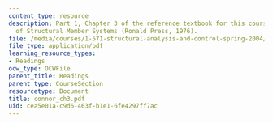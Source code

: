 ```yaml
---
content_type: resource
description: Part 1, Chapter 3 of the reference textbook for this course, Analysis
  of Structural Member Systems (Ronald Press, 1976).
file: /media/courses/1-571-structural-analysis-and-control-spring-2004/cea5e01ac9d6463fb1e16fe4297ff7ac_connor_ch3.pdf
file_type: application/pdf
learning_resource_types:
- Readings
ocw_type: OCWFile
parent_title: Readings
parent_type: CourseSection
resourcetype: Document
title: connor_ch3.pdf
uid: cea5e01a-c9d6-463f-b1e1-6fe4297ff7ac
---
```

